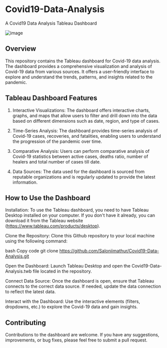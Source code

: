 # Covid19-Data-Analysis
A Covid19 Data Analysis Tableau Dashboard

![image](https://github.com/Saloniimathur/Covid19-Data-Analysis/assets/89344753/f6e19bda-208f-4a5f-813c-d782664aee49)

## Overview
This repository contains the Tableau dashboard for Covid-19 data analysis. The dashboard provides a comprehensive visualization and analysis of Covid-19 data from various sources. It offers a user-friendly interface to explore and understand the trends, patterns, and insights related to the pandemic.

## Tableau Dashboard Features
1. Interactive Visualizations: The dashboard offers interactive charts, graphs, and maps that allow users to filter and drill down into the data based on different dimensions such as date, region, and type of cases.

2. Time-Series Analysis: The dashboard provides time-series analysis of Covid-19 cases, recoveries, and fatalities, enabling users to understand the progression of the pandemic over time.

3. Comparative Analysis: Users can perform comparative analysis of Covid-19 statistics between active cases, deaths ratio, number of healers and total number of cases till date.

4. Data Sources: The data used for the dashboard is sourced from reputable organizations and is regularly updated to provide the latest information.

## How to Use the Dashboard
Installation: To use the Tableau dashboard, you need to have Tableau Desktop installed on your computer. If you don't have it already, you can download it from the Tableau website (https://www.tableau.com/products/desktop).

Clone the Repository: Clone this Github repository to your local machine using the following command:

bash
Copy code
git clone https://github.com/Saloniimathur/Covid19-Data-Analysis.git

Open the Dashboard: Launch Tableau Desktop and open the Covid19-Data-Analysis.twb file located in the repository.

Connect Data Source: Once the dashboard is open, ensure that Tableau connects to the correct data source. If needed, update the data connection to reflect the latest data.

Interact with the Dashboard: Use the interactive elements (filters, dropdowns, etc.) to explore the Covid-19 data and gain insights.

## Contributing
Contributions to the dashboard are welcome. If you have any suggestions, improvements, or bug fixes, please feel free to submit a pull request.
